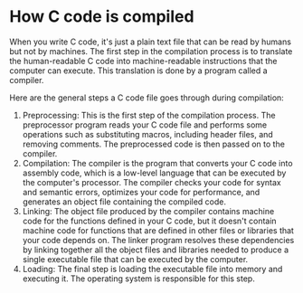 # How C code is compiled

When you write C code, it's just a plain text file that can be read by humans but not by machines. The first step in the compilation process is to translate the human-readable C code into machine-readable instructions that the computer can execute. This translation is done by a program called a compiler.

Here are the general steps a C code file goes through during compilation:

1. Preprocessing: This is the first step of the compilation process. The preprocessor program reads your C code file and performs some operations such as substituting macros, including header files, and removing comments. The preprocessed code is then passed on to the compiler.
2. Compilation: The compiler is the program that converts your C code into assembly code, which is a low-level language that can be executed by the computer's processor. The compiler checks your code for syntax and semantic errors, optimizes your code for performance, and generates an object file containing the compiled code.
3. Linking: The object file produced by the compiler contains machine code for the functions defined in your C code, but it doesn't contain machine code for functions that are defined in other files or libraries that your code depends on. The linker program resolves these dependencies by linking together all the object files and libraries needed to produce a single executable file that can be executed by the computer.
4. Loading: The final step is loading the executable file into memory and executing it. The operating system is responsible for this step.

